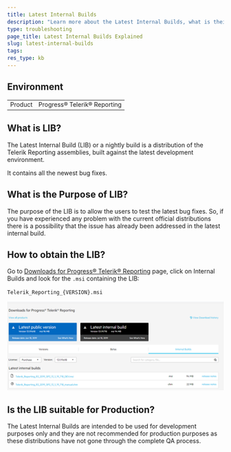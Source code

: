 ```yaml
---
title: Latest Internal Builds
description: "Learn more about the Latest Internal Builds, what is their purpose in Telerik Reporting and how to download and use them."
type: troubleshooting
page_title: Latest Internal Builds Explained
slug: latest-internal-builds
tags: 
res_type: kb
---
```


## Environment
<table>
	<tbody>
		<tr>
			<td>Product</td>
			<td>Progress® Telerik® Reporting</td>
		</tr>
	</tbody>
</table>


## What is LIB?

The Latest Internal Build (LIB) or a nightly build is a distribution of the Telerik Reporting assemblies, built against the latest development environment.

It contains all the newest bug fixes.

## What is the Purpose of LIB?

The purpose of the LIB is to allow the users to test the latest bug fixes. So, if you have experienced any problem with the current official distributions there is a possibility that the issue has already been addressed in the latest internal build.

## How to obtain the LIB?

Go to [Downloads for Progress® Telerik® Reporting](https://www.telerik.com/account/product-download?product=REPORTING) page, click on Internal Builds and look for the `.msi` containing the LIB:

`Telerik_Reporting_{VERSION}.msi`

![Latest Internal Build Download page for Telerik Reporting with Purchase version 13.1.19.618 selected](resources/download-lib.png)

## Is the LIB suitable for Production?

The Latest Internal Builds are intended to be used for development purposes only and they are not recommended for production purposes as these distributions have not gone through the complete QA process.
